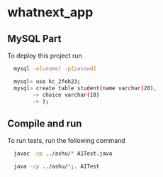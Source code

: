 # whatnext_app


## MySQL Part

To deploy this project run

```bash
  mysql -u[uname] -p[passwd]

  mysql> use kc_2feb23;
  mysql> create table student(name varchar(20), 
        -> choice varchar(10)
        -> );
```


## Compile and run

To run tests, run the following command

```bash
  javac -cp ../ashu/* A1Test.java
```
```bash
  java -cp ../ashu/*;. A1Test
```


